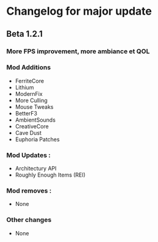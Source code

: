 # Changelog for major update

## Beta 1.2.1
### More FPS improvement, more ambiance et QOL

### Mod Additions
- FerriteCore
- Lithium
- ModernFix
- More Culling
- Mouse Tweaks
- BetterF3
- AmbientSounds
- CreativeCore
- Cave Dust
- Euphoria Patches

### Mod Updates :
- Architectury API
- Roughly Enough Items (REI)

### Mod removes :
- None

### Other changes
- None
